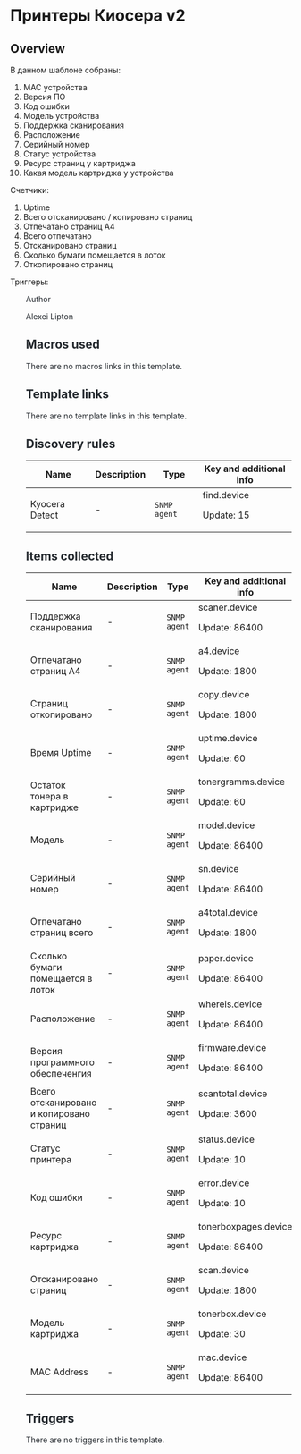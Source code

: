 # Принтеры Киосера v2

## Overview

В данном шаблоне собраны:


1. MAC устройства
2. Версия ПО
3. Код ошибки
4. Модель устройства
5. Поддержка сканирования
6. Расположение
7. Серийный номер
8. Статус устройства
9. Ресурс страниц у картриджа
10. Какая модель картриджа у устройства


Счетчики:


1. Uptime
2. Всего отсканировано / копировано страниц
3. Отпечатано страниц А4
4. Всего отпечатано
5. Отсканировано страниц
6. Сколько бумаги помещается в лоток
7. Откопировано страниц


Триггеры:


<ol style="box-sizing: border-box; padding-left: 2em; margin-top: 0px; margin-bottom: 16px; color: #24292e; font-family: -apple-system, BlinkMacSystemFont, 'Segoe UI', Helvetica, Arial, sans-serif, 'Apple Color Emoji', 'Segoe UI Emoji', 'Segoe UI 

## Author

Alexei Lipton

## Macros used

There are no macros links in this template.

## Template links

There are no template links in this template.

## Discovery rules

|Name|Description|Type|Key and additional info|
|----|-----------|----|----|
|Kyocera Detect|<p>-</p>|`SNMP agent`|find.device<p>Update: 15</p>|
## Items collected

|Name|Description|Type|Key and additional info|
|----|-----------|----|----|
|Поддержка сканирования|<p>-</p>|`SNMP agent`|scaner.device<p>Update: 86400</p>|
|Отпечатано страниц А4|<p>-</p>|`SNMP agent`|a4.device<p>Update: 1800</p>|
|Страниц откопировано|<p>-</p>|`SNMP agent`|copy.device<p>Update: 1800</p>|
|Время Uptime|<p>-</p>|`SNMP agent`|uptime.device<p>Update: 60</p>|
|Остаток тонера в картридже|<p>-</p>|`SNMP agent`|tonergramms.device<p>Update: 60</p>|
|Модель|<p>-</p>|`SNMP agent`|model.device<p>Update: 86400</p>|
|Серийный номер|<p>-</p>|`SNMP agent`|sn.device<p>Update: 86400</p>|
|Отпечатано страниц всего|<p>-</p>|`SNMP agent`|a4total.device<p>Update: 1800</p>|
|Сколько бумаги помещается в лоток|<p>-</p>|`SNMP agent`|paper.device<p>Update: 86400</p>|
|Расположение|<p>-</p>|`SNMP agent`|whereis.device<p>Update: 86400</p>|
|Версия программного обеспеченгия|<p>-</p>|`SNMP agent`|firmware.device<p>Update: 86400</p>|
|Всего отсканировано и копировано страниц|<p>-</p>|`SNMP agent`|scantotal.device<p>Update: 3600</p>|
|Статус принтера|<p>-</p>|`SNMP agent`|status.device<p>Update: 10</p>|
|Код ошибки|<p>-</p>|`SNMP agent`|error.device<p>Update: 10</p>|
|Ресурс картриджа|<p>-</p>|`SNMP agent`|tonerboxpages.device<p>Update: 86400</p>|
|Отсканировано страниц|<p>-</p>|`SNMP agent`|scan.device<p>Update: 1800</p>|
|Модель картриджа|<p>-</p>|`SNMP agent`|tonerbox.device<p>Update: 30</p>|
|MAC Address|<p>-</p>|`SNMP agent`|mac.device<p>Update: 86400</p>|
## Triggers

There are no triggers in this template.

